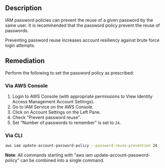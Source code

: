 ## Description

IAM password policies can prevent the reuse of a given password by the same user. It is recommended that the password policy prevent the reuse of passwords.

Preventing password reuse increases account resiliency against brute force login attempts.

## Remediation

Perform the following to set the password policy as prescribed:

### Via AWS Console

1. Login to AWS Console (with appropriate permissions to View Identity Access Management Account Settings).
2. Go to IAM Service on the AWS Console.
3. Click on Account Settings on the Left Pane.
4. Check "Prevent password reuse".
5. Set "Number of passwords to remember" is set to `24`.

### Via CLI

```bash
aws iam update-account-password-policy --password-reuse-prevention 24
```

**Note**: All commands starting with "aws iam update-account-password-policy" can be combined into a single command.
